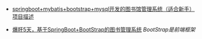 - [springboot+mybatis+bootstrap+mysql开发的图书馆管理系统（适合新手）
项目描述](http://www.zuidaima.com/share/4546876785216512.htm)

- [爆肝5天，基于SpringBoot+BootStrap的图书管理系统](https://blog.csdn.net/qq_43688587/article/details/111569051)
*BootStrap是前端框架*

